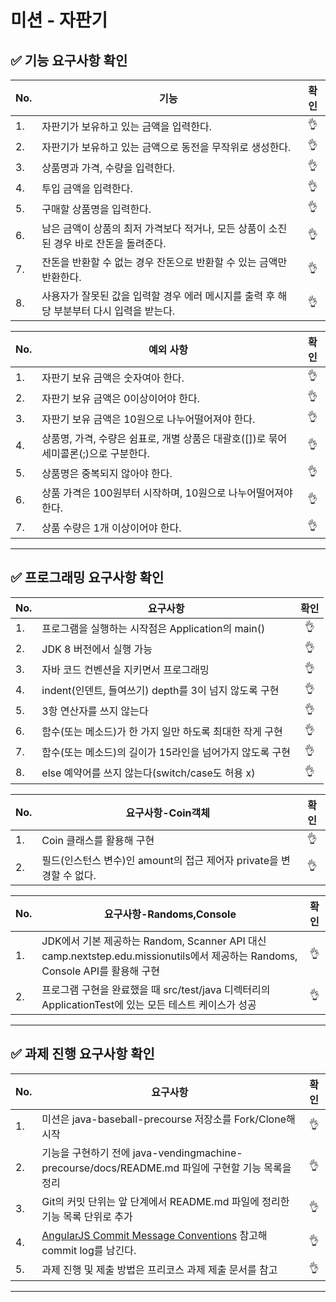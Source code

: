 # 미션 - 자판기

## ✅ 기능 요구사항 확인
|No.|기능|확인|
|---|---|:---:|
|1.|자판기가 보유하고 있는 금액을 입력한다.|👌|
|2.|자판기가 보유하고 있는 금액으로 동전을 무작위로 생성한다.|👌|
|3.|상품명과 가격, 수량을 입력한다.|👌|
|4.|투입 금액을 입력한다.|👌|
|5.|구매할 상품명을 입력한다.|👌|
|6.|남은 금액이 상품의 최저 가격보다 적거나, 모든 상품이 소진된 경우 바로 잔돈을 돌려준다.|👌|
|7.|잔돈을 반환할 수 없는 경우 잔돈으로 반환할 수 있는 금액만 반환한다.|👌|
|8.|사용자가 잘못된 값을 입력할 경우 에러 메시지를 출력 후 해당 부분부터 다시 입력을 받는다.|👌|
  
|No.|예외 사항|확인|
|---|---|:---:|
|1.|자판기 보유 금액은 숫자여아 한다.|👌|
|2.|자판기 보유 금액은 0이상이어야 한다.|👌|
|3.|자판기 보유 금액은 10원으로 나누어떨어져야 한다.|👌|
|4.|상품명, 가격, 수량은 쉼표로, 개별 상품은 대괄호([])로 묶어 세미콜론(;)으로 구분한다.|👌|
|5.|상품명은 중복되지 않아야 한다.|👌|
|6.|상품 가격은 100원부터 시작하며, 10원으로 나누어떨어져야 한다.|👌|
|7.|상품 수량은 1개 이상이어야 한다.|👌|
  
*** 
   
## ✅ 프로그래밍 요구사항 확인
|No.|요구사항|확인|
|---|---|:---:|
|1.|프로그램을 실행하는 시작점은 Application의 main()|👌|
|2.|JDK 8 버전에서 실행 가능|👌|
|3.|자바 코드 컨벤션을 지키면서 프로그래밍|👌|
|4.|indent(인덴트, 들여쓰기) depth를 3이 넘지 않도록 구현|👌|
|5.|3항 연산자를 쓰지 않는다|👌|
|6.|함수(또는 메소드)가 한 가지 일만 하도록 최대한 작게 구현|👌|
|7.|함수(또는 메소드)의 길이가 15라인을 넘어가지 않도록 구현|👌|
|8.|else 예약어를 쓰지 않는다(switch/case도 허용 x)|👌|
  
|No.|요구사항-Coin객체|확인|
|---|---|:---:|
|1.|Coin 클래스를 활용해 구현|👌|
|2.|필드(인스턴스 변수)인 amount의 접근 제어자 private을 변경할 수 없다.|👌|
  
|No.|요구사항-Randoms,Console|확인|
|---|---|:---:|
|1.|JDK에서 기본 제공하는 Random, Scanner API 대신 camp.nextstep.edu.missionutils에서 제공하는 Randoms, Console API를 활용해 구현|👌|
|2.|프로그램 구현을 완료했을 때 src/test/java 디렉터리의 ApplicationTest에 있는 모든 테스트 케이스가 성공|👌|
*** 
  
## ✅ 과제 진행 요구사항 확인
|No.|요구사항|확인|
|---|---|:---:|
|1.|미션은 java-baseball-precourse 저장소를 Fork/Clone해 시작|👌|
|2.|기능을 구현하기 전에 java-vendingmachine-precourse/docs/README.md 파일에 구현할 기능 목록을 정리|👌|
|3.|Git의 커밋 단위는 앞 단계에서 README.md 파일에 정리한 기능 목록 단위로 추가|👌|
|4.| [AngularJS Commit Message Conventions](https://gist.github.com/stephenparish/9941e89d80e2bc58a153) 참고해 commit log를 남긴다.|👌|
|5.|과제 진행 및 제출 방법은 프리코스 과제 제출 문서를 참고|👌|
*** 
